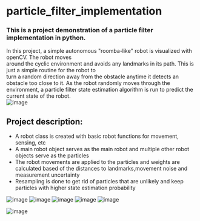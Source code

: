 # particle_filter_implementation

### This is a project demonstration of a particle filter implementation in python. <br/>
In this project, a simple autonomous "roomba-like" robot is visualized with openCV. The robot moves <br/>
around the cyclic environment and avoids any landmarks in its path. This is just a simple routine for the robot to <br/>
turn a random direction away from the obstacle anytime it detects an obstacle too close to it.
As the robot randomly moves through the environment, a particle filter state estimation algorithm is run to predict the current state of the robot.<br/>
![image](https://user-images.githubusercontent.com/17696533/121077438-a1062d80-c7a5-11eb-8b5c-b41ac3750849.png)

## Project description:
- A robot class is created with basic robot functions for movement, sensing, etc
- A main robot object serves as the main robot and multiple other robot objects serve as the particles
- The robot movements are applied to the particles and weights are calculated based of the distances to landmarks,movement noise and measurement uncertainty
- Resampling is done to get rid of particles that are unlikely and keep particles with higher state estimation probability

![image](https://user-images.githubusercontent.com/17696533/121079316-f9d6c580-c7a7-11eb-9539-fa6ef4404289.png)
![image](https://user-images.githubusercontent.com/17696533/121079331-fe02e300-c7a7-11eb-8d11-795de60f523b.png)
![image](https://user-images.githubusercontent.com/17696533/121079350-03602d80-c7a8-11eb-8c86-e4ac92f05cb9.png)
![image](https://user-images.githubusercontent.com/17696533/121079367-08bd7800-c7a8-11eb-96ae-a65f54c97c43.png)
![image](https://user-images.githubusercontent.com/17696533/121079389-0ce99580-c7a8-11eb-8c91-ab5f2081a62f.png)


![image](https://user-images.githubusercontent.com/17696533/121079676-6f429600-c7a8-11eb-8df8-ec891f41beb2.png)
